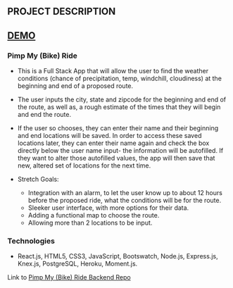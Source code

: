 ## PROJECT DESCRIPTION

## [DEMO](https://jeffrey-m-burns.now.sh/)

### Pimp My (Bike) Ride
* This is a Full Stack App that will allow the user to find the weather conditions (chance of precipitation, temp, windchill, cloudiness) at the beginning and end of a proposed route. 

* The user inputs the city, state and zipcode for the beginning and end of the route, as well as, a rough estimate of the times that they will begin and end the route. 

* If the user so chooses, they can enter their name and their beginning and end locations will be saved. In order to access these saved locations later, they can enter their name again and check the box directly below the user name input- the information will be autofilled. If they want to alter those autofilled values, the app will then save that new, altered set of locations for the next time.

* Stretch Goals:
    * Integration with an alarm, to let the user know up to about 12 hours before the proposed ride, what the conditions will be for the route.
    * Sleeker user interface, with more options for their data.
    * Adding a functional map to choose the route.
    * Allowing more than 2 locations to be input.

### Technologies
* React.js, HTML5, CSS3, JavaScript, Bootswatch, Node.js, Express.js, Knex.js, PostgreSQL, Heroku, Moment.js.

Link to [Pimp My (Bike) Ride Backend Repo](https://github.com/jeff-burns/bucket-3-server)
